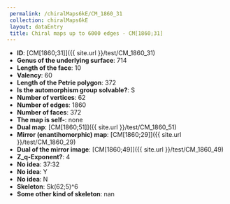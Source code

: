 ```yaml
--- 
 permalink: /chiralMaps6kE/CM_1860_31 
 collection: chiralMaps6kE
 layout: dataEntry
 title: Chiral maps up to 6000 edges - CM[1860;31]
---
```


- **ID**: [CM[1860;31]]({{ site.url }}/test/CM_1860_31)
- **Genus of the underlying surface**: 714
- **Length of the face**: 10
- **Valency**: 60
- **Length of the Petrie polygon**: 372
- **Is the automorphism group solvable?**: S
- **Number of vertices**: 62
- **Number of edges**: 1860
- **Number of faces**: 372
- **The map is self-**: none
- **Dual map**: [CM[1860;51]]({{ site.url }}/test/CM_1860_51)
- **Mirror (enantihomorphic) map**: [CM[1860;29]]({{ site.url }}/test/CM_1860_29)
- **Dual of the mirror image**: [CM[1860;49]]({{ site.url }}/test/CM_1860_49)
- **Z_q-Exponent?**: 4
- **No idea**:  37:32
- **No idea**: Y
- **No idea**: N
- **Skeleton**: Sk(62;5)^6
- **Some other kind of skeleton**: nan
